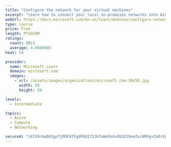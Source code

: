 ```yaml
---
title: "Configure the network for your virtual machines"
excerpt: "Learn how to connect your local on-premises networks into Azure using virtual networks, VPN gateways, and Azure ExpressRoute."
webUrl: https://docs.microsoft.com/en-us/learn/modules/configure-network-for-azure-virtual-machines/
type: course
price: Free
length: PT1H34M
ratings:
  count: 9013
  average: 4.6604905
heat: 54

provider:
  name: Microsoft Learn
  domain: microsoft.com
  images:
    - url: /assets/images/organizations/microsoft.com-50x50.jpg
      width: 50
      height: 50

levels:
  - Intermediate

topics:
  - Azure
  - Compute
  - Networking

secured: "LKl59r4wDUIgofjMOFATFgdPE8I72JkTuWe9sG+OESZ29veZvcAMVq+Za0rXgdKkB3mJVQJj1Zz4UuKr1Qmh1GD+bmQ/9TEa6bFuBvnPxgVl35c1wy8iYWlPnKyM7p14aiomzxAO1N7aD35jlhjJTrpWcvKTo58aaiyYpyeulnBgWzBqlkWyFVXwsF9H9jK7/qo7+6ODg2/jHkdbTV/rKeOmGmzqQoM4UusU4T3a7BxGVYzARlKyQ0xu0qDccnhfijZwU5Oi91nRFNjLtQsvyRyWQ78oJtS55ToAmecpSVixC0luYs3jSBPLpya29bVxnQLXi9OPQwEEYgmk7RAiiNkxjjrBNh121tgrgRdeKMwZtwZSDuQdzLBgmYdfFfWE6+lLuhaC+36QFLJvtpGnhZdEKwZt1je7QjvpOFzc7Gg=;MnlBDw6MIL1Aef0Y3iwMAQ=="
---
```


